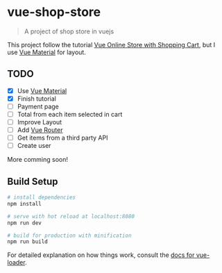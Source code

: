 # vue-shop-store

> A project of shop store in vuejs

This project follow the tutorial [Vue Online Store with Shopping Cart], but I use [Vue Material] for layout.

## TODO

- [x] Use [Vue Material]
- [x] Finish tutorial
- [ ] Payment page
- [ ] Total from each item selected in cart
- [ ] Improve Layout
- [ ] Add [Vue Router]
- [ ] Get items from a third party API
- [ ] Create user
 
 More comming soon!

## Build Setup

``` bash
# install dependencies
npm install

# serve with hot reload at localhost:8080
npm run dev

# build for production with minification
npm run build
```

For detailed explanation on how things work, consult the [docs for vue-loader](http://vuejs.github.io/vue-loader).

[Vue Online Store with Shopping Cart]:<https://travishorn.com/vue-online-store-with-shopping-cart-c072433f8d9e>
[Vue Material]:<https://vuematerial.io>
[Vue Router]:<https://router.vuejs.org/en/>

